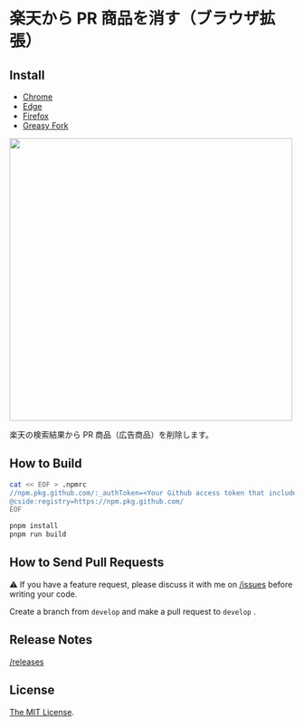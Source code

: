 # 楽天から PR 商品を消す（ブラウザ拡張）

## Install

- [Chrome](https://chrome.google.com/webstore/detail/mighblgjmcfaldhjjkhhbnpbmckeeelo)
- [Edge](https://microsoftedge.microsoft.com/addons/detail/mjhlhgjoomicojmbbckebkcemighmnah)
- [Firefox](https://addons.mozilla.org/firefox/addon/%E6%A5%BD%E5%A4%A9%E3%81%8B%E3%82%89pr%E5%95%86%E5%93%81%E3%82%92%E6%B6%88%E3%81%99/)
- [Greasy Fork](https://greasyfork.org/scripts/474585)

<a href="https://chrome.google.com/webstore/detail/nahhbhpfahionfaobhlmoldlicdaoddg" target="_blank"><img src="https://user-images.githubusercontent.com/315510/262693816-9871ef8b-d7e7-4f0c-856d-7baa510f1715.png" width="500px" /></a>

楽天の検索結果から PR 商品（広告商品）を削除します。

## How to Build

```bash
cat << EOF > .npmrc
//npm.pkg.github.com/:_authToken=<Your Github access token that includes read:packages permission>
@cside:registry=https://npm.pkg.github.com/
EOF

pnpm install
pnpm run build
```

## How to Send Pull Requests

⚠️ If you have a feature request, please discuss it with me on [/issues](https://github.com/Cside/rakuten-pr-blocker/issues) before writing your code.

Create a branch from `develop` and make a pull request to `develop` .

## Release Notes

[/releases](https://github.com/Cside/rakuten-pr-blocker/releases)

## License

[The MIT License](/LICENSE).
